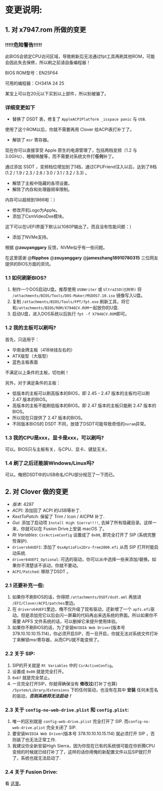 # 变更说明:

## 1. 对 x7947.rom 所做的变更

### !!!!!危险警告!!!!!

此BIOS会锁定CPU访问区域，导致刷新后无法通过fpt工具再刷其他ROM，可能会因此失去保修，所以刷之前请自备编程器！

BIOS ROM型号：EN25F64

可用的编程器：CH341A 24 25

某宝上可以在20元以下买到以上部件，所以别被骗了。

### 详细变更如下

- 替换了 DSDT 表，修复了 `AppleACPIPlatform _isspace panic` 与 `USB`.

使用了这个ROM以后，你就不需要再用 Clover 给ACPI表打补丁了。

- 解锁了 `msr` 寄存器。

现在你可以直接享受 Apple 原生的电源管理了，包括两档变频（1.2 与 3.0GHz）、睡眠唤醒等，而不需要对系统文件打**任何**补丁。

通过添加 SSDT ，变频档位增加到了5档，通过CPUFriend注入以后，达到了8档 (1.2 / 1.9 / 2.3 / 2.6 / 3.0 / 3.1 / 3.2 / 3.3) 。

- 解禁了主板中隐藏的各项设置。
- 解除了内存和处理器频率限制。

内存可以超频到1866啦：）

- 修改开机Logo为Apple。
- 添加了CsmVideoDxe模块。

这下可以在UEFI界面下默认以1080P输出了。而且没有性能问题：）

- 添加了NVMe支持。

根据 @**zouyanggary** 反馈，NVMe似乎有一些问题。

在这里感谢 @**flipphos** @**zouyanggary** @**jameszhang18910780315** 三位网友提供的BIOS方面的资讯。

### 1.1 如何刷新BIOS?

1. 制作一个DOS启动U盘。推荐使用 `USBWriter` 或 `UltraISO(已附带)` 将 `/attachments/BIOS/Tools/DOS-Maker/MSDOS7.10.iso` 镜像写入U盘。
2. 复制 `/attachments/BIOS/Tools/FPT/fpt.exe` 刷新工具，将它和`/attachments/BIOS/ROM/X7946CV.ROM`一起放你的U盘.
3. 启动U盘，进入DOS系统以后执行 `fpt -f X7946CV.ROM`即可。

### 1.2 我的主板可以刷吗?

首先，只适用于：

- 华南金牌主板（418块钱左右的）
- ATX版型（大版型）
- 蓝色主板表面

不满足以上条件的主板，切勿刷！

另外，对于满足条件的主板：

- 低版本的主板可以刷高版本的BIOS，即 2.45 - 2.47 版本的主板均可以刷 2.47 版本的BIOS。
- 高版本的主板不能刷低版本的BIOS。即 2.47 版本的主板只能刷 2.47 版本的BIOS。
- 所以现在只提供了 2.47 版本的BIOS。
- 不同版本BIOS的 DSDT 不同，放错了DSDT可能导致奇怪的`nvram`异常。

### 1.3 我的CPU是xxx，显卡是xxx，可以刷吗?

可以。BIOS只与主板有关，与CPU、显卡、键鼠无关。

### 1.4 刷了之后还能装Windows/Linux吗?

可以。俺把DSDT中的USB命名/CPU部分规范了一下而已。

## 2. 对 Clover 做的变更

- *版本*: 4297
- *ACPI*: 添加回了 ACPI 的USB等补丁.
- *KextToPatch*: 保留了 Trim / Icon / AICPM 补丁.
- *Gui*: 添加了启动项 `Install High Sierra!!!!`, 去掉了所有隐藏目录。这样一来，你就可以在 Fusion Drive上安装 macOS 了。
- *Rt Variables*: `CsrActiveConfig` 设置成了 `0x00`, 即完全打开了 SIP (系统完整性保护).
- `drivers64UEFI`: 添加了 `OsxAptioFix2Drv-free2000.efi` 从而 SIP 打开时能启动系统.
- `driver64UEFI_Optional`: 可选的驱动，你可以从中选择一些来添加/替换。如果你不清楚该不该动，你就不要动。
- `ACPI/Patched`: 移除了DSDT 。

### 2.1 还要补充一些:

1. 如果你不刷BIOS的话，你得把 `/attachments/DSDT/dsdt.aml` 再放进 `/EFI/Clover/ACPI/patches`里边。
2. 在 `drivers64UEFI`里边，俺不仅升级了现有驱动，还新增了一个 `apfs.efi`驱动。但是添加完它以后会闪一屏幕的代码再出来选系统的界面。所以如果你不需要 APFS 文件系统的话，可以删掉它来提升使用体验。
3. 如果你不刷BIOS的话，为了安装`NVIDIA Web Driver`(版本号 378.10.10.10.15.114)，你必须开启SIP，而一旦开启，你就无法对系统文件打补丁来解锁msr寄存器，从而CPU就不能变频了。 

### 2.2 关于 SIP:

1. SIP的开关就是 `Rt Variables` 中的 `CsrActiveConfig`。
2. 设置成 `0x00` 就是完全打开。
3. `0x67` 就是完全禁止。
4. 一旦完全打开SIP，你就得确保没有 **修改过**(打补丁也算) `/System/Library/Extensions` 下的任何驱动，也没有在其中 **安装** 任何未签名的驱动，***否则系统将无法启动！***

### 2.3 关于 `config-no-web-drive.plist` 和 `config.plist`:

1. 唯一的区别就是 `config-web-drive.plist` 完全打开了 SIP.
   而`config-no-web-drive.plist` 完全关闭了 SIP.
2. 要安装`NVIDIA Web Driver`(版本号 378.10.10.10.15.114) 就必须打开 SIP ，否则装了也无法正常工作.
3. 我建议你全新安装High Sierra，因为你现在已有的系统很可能在你折腾CPU变频的时候就已经打补丁了，这样的话你用俺的新配置文件以后SIP就打开了，系统也就无法启动了.

### 2.4 关于 Fusion Drive:

看 [这里](https://github.com/cheneyveron/clover-x79-e5-2670-gtx650/blob/master/docs/fusion-drive-设置.md)。
